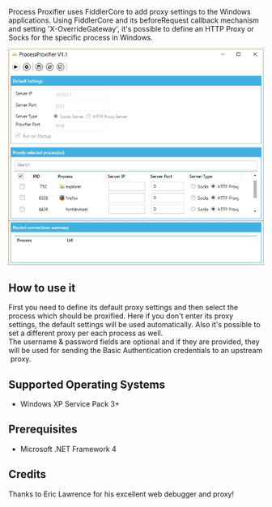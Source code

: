 ﻿Process Proxifier uses FiddlerCore to add proxy settings to the Windows applications. Using FiddlerCore and its beforeRequest callback mechanism and setting 'X-OverrideGateway', it's possible to define an HTTP Proxy or Socks for the specific process in Windows.

![Process Proxifier](/ProcessProxifier/Images/pp.png) 

How to use it
---
First you need to define its default proxy settings and then select the process which should be proxified. Here if you don't enter its proxy settings, the default settings will be used automatically. Also it's possible to set a different proxy per each process as well.
The username & password fields are optional and if they are provided, they will be used for sending the Basic Authentication credentials to an upstream proxy.
 

Supported Operating Systems
---
   - Windows XP Service Pack 3+

 

Prerequisites
---
   - Microsoft .NET Framework 4

 

Credits
---
Thanks to Eric Lawrence for his excellent web debugger and proxy!
